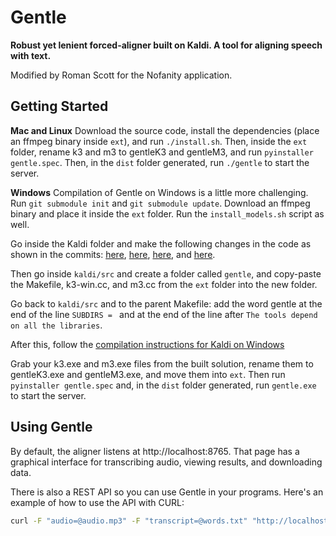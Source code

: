 # Gentle
**Robust yet lenient forced-aligner built on Kaldi. A tool for aligning speech with text.**

Modified by Roman Scott for the Nofanity application.

## Getting Started
**Mac and Linux**
Download the source code, install the dependencies (place an ffmpeg binary inside ```ext```), and run ```./install.sh```. Then, inside the ```ext``` folder, rename k3 and m3 to gentleK3 and gentleM3, and run ```pyinstaller gentle.spec```. Then, in the ```dist``` folder generated, run ```./gentle``` to start the server.

**Windows**
Compilation of Gentle on Windows is a little more challenging. Run ```git submodule init``` and ``git submodule update``. Download an ffmpeg binary and place it inside the ```ext``` folder. Run the ```install_models.sh``` script as well.

Go inside the Kaldi folder and make the following changes in the code as shown in the commits: [here](https://github.com/kaldi-asr/kaldi/commit/4507183f30e5e517ecbd577cd3b0e9d3e0c300cd), [here](https://github.com/kaldi-asr/kaldi/commit/67cabd02622fd7f72b896bfe5705f55c790555bc), [here](https://github.com/kaldi-asr/kaldi/commit/21cfe99c5e08a35eb410ce3cc28d150fd4cb7505), and [here](https://github.com/kaldi-asr/kaldi/commit/c747ed5d51687003f995f859b449cb64dc0fc0c7).

Then go inside ```kaldi/src``` and create a folder called ```gentle```, and copy-paste the Makefile, k3-win.cc, and m3.cc from the ```ext``` folder into the new folder.

Go back to ```kaldi/src``` and to the parent Makefile: add the word gentle at the end of the line ```SUBDIRS = ``` and at the end of the line after ```The tools depend on all the libraries```.

After this, follow the [compilation instructions for Kaldi on Windows](https://github.com/kaldi-asr/kaldi/blob/21cfe99c5e08a35eb410ce3cc28d150fd4cb7505/windows/INSTALL.md)

Grab your k3.exe and m3.exe files from the built solution, rename them to gentleK3.exe and gentleM3.exe, and move them into ```ext```. Then run ```pyinstaller gentle.spec``` and, in the ```dist``` folder generated, run ```gentle.exe``` to start the server.

## Using Gentle

By default, the aligner listens at http://localhost:8765. That page has a graphical interface for transcribing audio, viewing results, and downloading data.

There is also a REST API so you can use Gentle in your programs. Here's an example of how to use the API with CURL:

```bash
curl -F "audio=@audio.mp3" -F "transcript=@words.txt" "http://localhost:8765/transcriptions?async=false"
```
